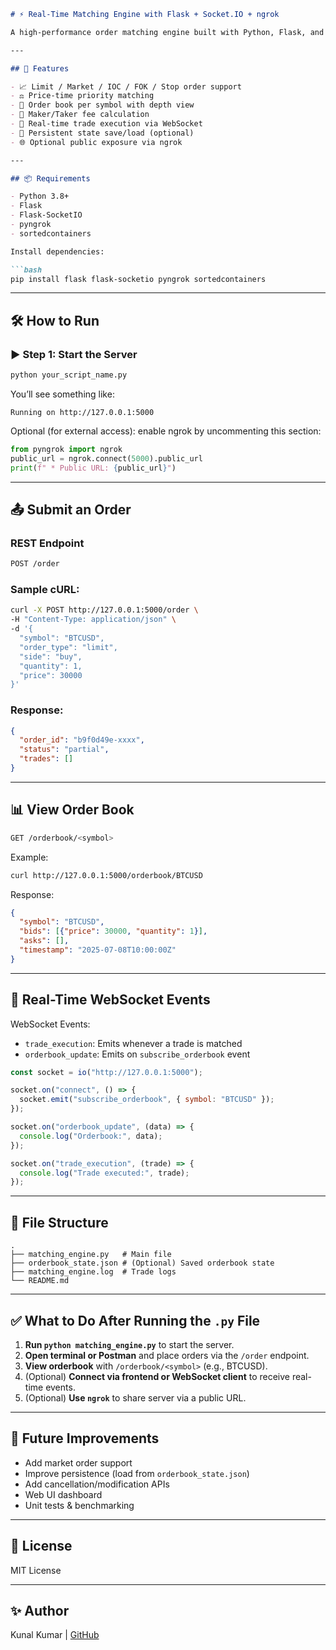 
````markdown
# ⚡ Real-Time Matching Engine with Flask + Socket.IO + ngrok

A high-performance order matching engine built with Python, Flask, and Flask-SocketIO, supporting limit, market, IOC, FOK, and stop orders. Designed to simulate a trading exchange with real-time WebSocket updates and RESTful APIs.

---

## 🚀 Features

- 📈 Limit / Market / IOC / FOK / Stop order support
- ⚖️ Price-time priority matching
- 🧠 Order book per symbol with depth view
- 🧮 Maker/Taker fee calculation
- 🔄 Real-time trade execution via WebSocket
- 💾 Persistent state save/load (optional)
- 🌐 Optional public exposure via ngrok

---

## 📦 Requirements

- Python 3.8+
- Flask
- Flask-SocketIO
- pyngrok
- sortedcontainers

Install dependencies:

```bash
pip install flask flask-socketio pyngrok sortedcontainers
````

---

## 🛠️ How to Run

### ▶️ Step 1: Start the Server

```bash
python your_script_name.py
```

You’ll see something like:

```
Running on http://127.0.0.1:5000
```

Optional (for external access): enable ngrok by uncommenting this section:

```python
from pyngrok import ngrok
public_url = ngrok.connect(5000).public_url
print(f" * Public URL: {public_url}")
```

---

## 📤 Submit an Order

### REST Endpoint

```bash
POST /order
```

### Sample cURL:

```bash
curl -X POST http://127.0.0.1:5000/order \
-H "Content-Type: application/json" \
-d '{
  "symbol": "BTCUSD",
  "order_type": "limit",
  "side": "buy",
  "quantity": 1,
  "price": 30000
}'
```

### Response:

```json
{
  "order_id": "b9f0d49e-xxxx",
  "status": "partial",
  "trades": []
}
```

---

## 📊 View Order Book

```bash
GET /orderbook/<symbol>
```

Example:

```bash
curl http://127.0.0.1:5000/orderbook/BTCUSD
```

Response:

```json
{
  "symbol": "BTCUSD",
  "bids": [{"price": 30000, "quantity": 1}],
  "asks": [],
  "timestamp": "2025-07-08T10:00:00Z"
}
```

---

## 🔔 Real-Time WebSocket Events

WebSocket Events:

* `trade_execution`: Emits whenever a trade is matched
* `orderbook_update`: Emits on `subscribe_orderbook` event

```javascript
const socket = io("http://127.0.0.1:5000");

socket.on("connect", () => {
  socket.emit("subscribe_orderbook", { symbol: "BTCUSD" });
});

socket.on("orderbook_update", (data) => {
  console.log("Orderbook:", data);
});

socket.on("trade_execution", (trade) => {
  console.log("Trade executed:", trade);
});
```

---

## 📂 File Structure

```
.
├── matching_engine.py   # Main file
├── orderbook_state.json # (Optional) Saved orderbook state
├── matching_engine.log  # Trade logs
└── README.md
```

---

## ✅ What to Do After Running the `.py` File

1. **Run `python matching_engine.py`** to start the server.
2. **Open terminal or Postman** and place orders via the `/order` endpoint.
3. **View orderbook** with `/orderbook/<symbol>` (e.g., BTCUSD).
4. (Optional) **Connect via frontend or WebSocket client** to receive real-time events.
5. (Optional) **Use `ngrok`** to share server via a public URL.

---

## 🧠 Future Improvements

* Add market order support
* Improve persistence (load from `orderbook_state.json`)
* Add cancellation/modification APIs
* Web UI dashboard
* Unit tests & benchmarking

---

## 📃 License

MIT License

---

## ✨ Author

Kunal Kumar | [GitHub](https://github.com/kunal14901)

```

